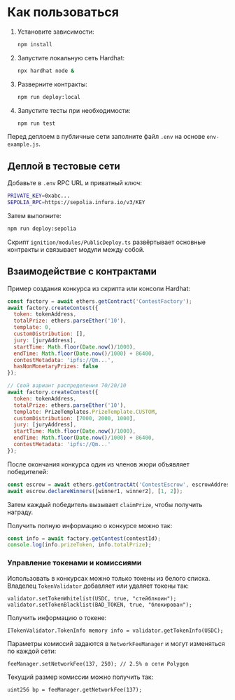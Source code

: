 # Как пользоваться

1. Установите зависимости:
   ```bash
   npm install
   ```
2. Запустите локальную сеть Hardhat:
   ```bash
   npx hardhat node &
   ```
3. Разверните контракты:
   ```bash
   npm run deploy:local
   ```
4. Запустите тесты при необходимости:
   ```bash
   npm run test
   ```

Перед деплоем в публичные сети заполните файл `.env` на основе `env-example.js`.

## Деплой в тестовые сети

Добавьте в `.env` RPC URL и приватный ключ:
```bash
PRIVATE_KEY=0xabc...
SEPOLIA_RPC=https://sepolia.infura.io/v3/KEY
```
Затем выполните:
```bash
npm run deploy:sepolia
```

Скрипт `ignition/modules/PublicDeploy.ts` развёртывает основные контракты и связывает модули между собой.

## Взаимодействие с контрактами

Пример создания конкурса из скрипта или консоли Hardhat:
```javascript
const factory = await ethers.getContract('ContestFactory');
await factory.createContest({
  token: tokenAddress,
  totalPrize: ethers.parseEther('10'),
  template: 0,
  customDistribution: [],
  jury: [juryAddress],
  startTime: Math.floor(Date.now()/1000),
  endTime: Math.floor(Date.now()/1000) + 86400,
  contestMetadata: 'ipfs://Qm...',
  hasNonMonetaryPrizes: false
});

// Свой вариант распределения 70/20/10
await factory.createContest({
  token: tokenAddress,
  totalPrize: ethers.parseEther('10'),
  template: PrizeTemplates.PrizeTemplate.CUSTOM,
  customDistribution: [7000, 2000, 1000],
  jury: [juryAddress],
  startTime: Math.floor(Date.now()/1000),
  endTime: Math.floor(Date.now()/1000) + 86400,
  contestMetadata: 'ipfs://Qm...'
});
```

После окончания конкурса один из членов жюри объявляет победителей:
```javascript
const escrow = await ethers.getContractAt('ContestEscrow', escrowAddress);
await escrow.declareWinners([winner1, winner2], [1, 2]);
```
Затем каждый победитель вызывает `claimPrize`, чтобы получить награду.

Получить полную информацию о конкурсе можно так:
```javascript
const info = await factory.getContest(contestId);
console.log(info.prizeToken, info.totalPrize);
```

### Управление токенами и комиссиями

Использовать в конкурсах можно только токены из белого списка. Владелец
`TokenValidator` добавляет или удаляет токены так:

```solidity
validator.setTokenWhitelist(USDC, true, "стейблкоин");
validator.setTokenBlacklist(BAD_TOKEN, true, "блокирован");
```
Получить информацию о токене:
```solidity
ITokenValidator.TokenInfo memory info = validator.getTokenInfo(USDC);
```

Параметры комиссий задаются в `NetworkFeeManager` и могут изменяться по
каждой сети:

```solidity
feeManager.setNetworkFee(137, 250); // 2.5% в сети Polygon
```
Текущий размер комиссии можно получить так:
```solidity
uint256 bp = feeManager.getNetworkFee(137);
```
